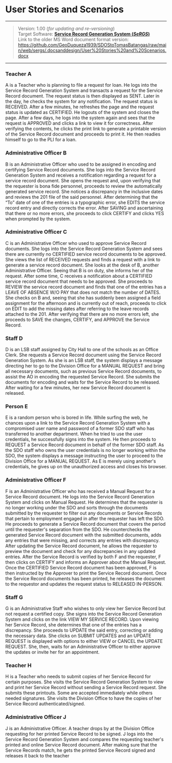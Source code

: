 # User Stories and Scenarios
___

> Version: 1.00 (*for updating and re-versioning*)<br>
> Target Software: [**Service Record Generation System (<i>SeRGS</i>)**](https://geoduqueza1939.github.io/SDOStoTomasBatangas/web/sergs/)<br>
> Link to the older MS Word document format version: https://github.com/GeoDuqueza1939/SDOStoTomasBatangas/raw/main/web/sergs/.docsanddesign/User%20Stories%20and%20Scenarios.docx
___

### Teacher A

A is a Teacher who is planning to file a request for loan. He logs into the Service Record Generation System and transacts a request for the Service Record document. The request status is then displayed as SENT. Later in the day, he checks the system for any notification. The request status is RECEIVED. After a few minutes, he refreshes the page and the request status is updated as CERTIFIED. He logouts of the system and closes the page. After a few days, he logs into the system again and sees that the request is APPROVED and clicks a link to view it for correctness. After verifying the contents, he clicks the print link to generate a printable version of the Service Record document and proceeds to print it. He then readies himself to go to the PLI for a loan.

### Administrative Officer B

B is an Administrative Officer who used to be assigned in encoding and certifying Service Record documents. She logs into the Service Record Generation System and receives a notification regarding a request for a service record document. She opens the request and, upon verifying that the requester is bona fide personnel, proceeds to review the automatically generated service record. She notices a discrepancy in the inclusive dates and reviews the 201 file of the said personnel. After determining that the “To” date of one of the entries is a typographic error, she EDITS the service record entry and directly corrects the error. After SAVING and ascertaining that there or no more errors, she proceeds to click CERTIFY and clicks YES when prompted by the system.

### Administrative Officer C

C is an Administrative Officer who used to approve Service Record documents. She logs into the Service Record Generation System and sees there are currently no CERTIFIED service record documents to be approved. She views the list of RECEIVED requests and finds a request with a link to generate a service record document. She looks at the desk of B, another Administrative Officer. Seeing that B is on duty, she informs her of the request. After some time, C receives a notification about a CERTIFIED service record document that needs to be approved. She proceeds to REVIEW the service record document and finds that one of the entries has a LEAVE OF ABSENCE W/O PAY that does not match the number of DATES. She checks on B and, seeing that she has suddenly been assigned a field assignment for the afternoon and is currently out of reach, proceeds to click on EDIT to add the missing dates after referring to the leave records attached to the 201. After verifying that there are no more errors left, she proceeds to SAVE the changes, CERTIFY, and APPROVE the Service Record.

### Staff D

D is an LSB staff assigned by City Hall to one of the schools as an Office Clerk. She requests a Service Record document using the Service Record Generation System. As she is an LSB staff, the system displays a message directing her to go to the Division Office for a MANUAL REQUEST and bring all necessary documents, such as previous Service Record documents, to assist the AO in encoding the requested Service Record. She submits the documents for encoding and waits for the Service Record to be released. After waiting for a few minutes, her new Service Record document is released.

### Person E

E is a random person who is bored in life. While surfing the web, he chances upon a link to the Service Record Generation System with a compromised user name and password of a former SDO staff who has transferred to another department. When he tried to use the user credentials, he successfully signs into the system. He then proceeds to REQUEST a Service Record document in behalf of the former SDO staff. As the SDO staff who owns the user credentials is no longer working within the SDO, the system displays a message instructing the user to proceed to the Division Office for a MANUAL REQUEST. As E is merely using another's credentials, he gives up on the unauthorized access and closes his browser.

### Administrative Officer F

F is an Administrative Officer who has received a Manual Request for a Service Record document. He logs into the Service Record Generation System and clicks on Manual Request. He determines that the requester is no longer working under the SDO and sorts through the documents submitted by the requester to filter out any documents or Service Records that pertain to employment engaged in after the requester has left the SDO. He proceeds to generate a Service Record document that covers the period until the requester's separation from the SDO. He counterchecks the generated Service Record document with the submitted documents, adds any entries that were missing, and corrects any entries with discrepancy. After updating the Service Record document, he allows the requester to preview the document and check for any discrepancies in any updated entries. After the Service Record is verified by both F and the requester, F then clicks on CERTIFY and informs an Approver about the Manual Request. Once the CERTIFIED Service Record document has been approved, F is then instructed by the Approver to print the Service Record document. Once the Service Record documents has been printed, he releases the document to the requestor and updates the request status to RELEASED IN-PERSON.

### Staff G

G is an Administrative Staff who wishes to only view her Service Record but not request a certified copy. She signs into the Service Record Generation System and clicks on the link VIEW MY SERVICE RECORD. Upon viewing her Service Record, she determines that one of the entries has a discrepancy. She proceeds to UPDATE the said entry, correcting or adding the necessary data. She clicks on SUBMIT UPDATES and an UPDATE REQUEST is displayed with options to either VIEW or CANCEL the UPDATE REQUEST. She, then, waits for an Administrative Officer to either approve the updates or invite her for an appointment.

### Teacher H

H is a Teacher who needs to submit copies of her Service Record for certain purposes. She visits the Service Record Generation System to view and print her Service Record without sending a Service Record request. She submits these printouts. Some are accepted immediately while others needed signatures. She visits the Division Office to have the copies of her Service Record authenticated/signed.

### Administrative Officer J

J is an Administrative Officer. A teacher drops by at the Division Office requesting for her printed Service Record to be signed. J logs into the Service Record Generation System and compares the requesting teacher's printed and online Service Record document. After making sure that the Service Records match, he gets the printed Service Record signed and releases it back to the teacher